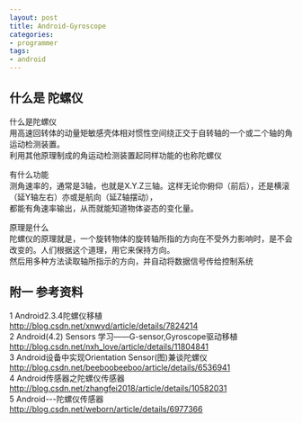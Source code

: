 ```yaml
---
layout: post
title: Android-Gyroscope
categories:
- programmer
tags:
- android
---
```




## 什么是  陀螺仪


什么是陀螺仪		
用高速回转体的动量矩敏感壳体相对惯性空间绕正交于自转轴的一个或二个轴的角运动检测装置。		
利用其他原理制成的角运动检测装置起同样功能的也称陀螺仪


有什么功能		
测角速率的，通常是3轴，也就是X.Y.Z三轴。这样无论你俯仰（前后），还是横滚（延Y轴左右）亦或是航向（延Z轴摆动），		
都能有角速率输出，从而就能知道物体姿态的变化量。


原理是什么		
陀螺仪的原理就是，一个旋转物体的旋转轴所指的方向在不受外力影响时，是不会改变的。人们根据这个道理，用它来保持方向。			
然后用多种方法读取轴所指示的方向，并自动将数据信号传给控制系统












## 附一 参考资料
1	Android2.3.4陀螺仪移植											
	http://blog.csdn.net/xnwyd/article/details/7824214				
2	Android(4.2) Sensors 学习——G-sensor,Gyroscope驱动移植			
	http://blog.csdn.net/nxh_love/article/details/11804841			
3	Android设备中实现Orientation Sensor(图)兼谈陀螺仪					
	http://blog.csdn.net/beeboobeeboo/article/details/6536941		
4	Android传感器之陀螺仪传感器			
	http://blog.csdn.net/zhangfei2018/article/details/10582031			
5	Android---陀螺仪传感器		
	http://blog.csdn.net/weborn/article/details/6977366		

